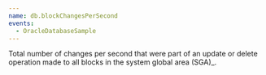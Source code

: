 ```yaml
---
name: db.blockChangesPerSecond
events:
  - OracleDatabaseSample
---
```


Total number of changes per second that were part of an update or delete operation made to all blocks in the system global area (SGA)\_.